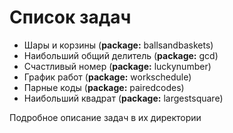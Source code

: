 # Список задач

- Шары и корзины (**package:** ballsandbaskets)
- Наибольший общий делитель (**package:** gcd)
- Счастливый номер (**package:** luckynumber)
- График работ (**package:** workschedule)
- Парные коды (**package:** pairedcodes)
- Наибольший квадрат (**package:** largestsquare)

Подробное описание задач в их директории